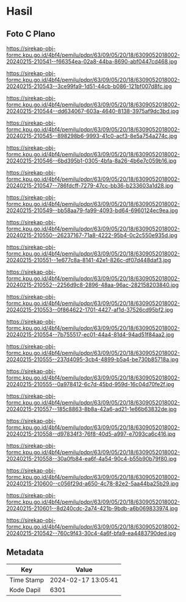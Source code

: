 # Hasil

## Foto C Plano

https://sirekap-obj-formc.kpu.go.id/4bf4/pemilu/pdpr/63/09/05/20/18/6309052018002-20240215-210541--f66354ea-02a8-44ba-8690-abf0447cd468.jpg

https://sirekap-obj-formc.kpu.go.id/4bf4/pemilu/pdpr/63/09/05/20/18/6309052018002-20240215-210543--3ce99fa9-1d51-44cb-b086-121bf007d8fc.jpg

https://sirekap-obj-formc.kpu.go.id/4bf4/pemilu/pdpr/63/09/05/20/18/6309052018002-20240215-210544--dd634067-603a-4640-8138-3975af9dc3bd.jpg

https://sirekap-obj-formc.kpu.go.id/4bf4/pemilu/pdpr/63/09/05/20/18/6309052018002-20240215-210545--898298b6-9993-41c0-acf3-8e5a754a274c.jpg

https://sirekap-obj-formc.kpu.go.id/4bf4/pemilu/pdpr/63/09/05/20/18/6309052018002-20240215-210546--6bd395b1-0305-4bfa-8a26-4b6e7c059b16.jpg

https://sirekap-obj-formc.kpu.go.id/4bf4/pemilu/pdpr/63/09/05/20/18/6309052018002-20240215-210547--786fdcff-7279-47cc-bb36-b233603a1d28.jpg

https://sirekap-obj-formc.kpu.go.id/4bf4/pemilu/pdpr/63/09/05/20/18/6309052018002-20240215-210549--bb58aa79-fa99-4093-bd64-6960124ec9ea.jpg

https://sirekap-obj-formc.kpu.go.id/4bf4/pemilu/pdpr/63/09/05/20/18/6309052018002-20240215-210550--26237167-71a8-4222-95b4-0c2c550e935d.jpg

https://sirekap-obj-formc.kpu.go.id/4bf4/pemilu/pdpr/63/09/05/20/18/6309052018002-20240215-210551--1e677c8a-8141-42e1-826c-df07d448daf3.jpg

https://sirekap-obj-formc.kpu.go.id/4bf4/pemilu/pdpr/63/09/05/20/18/6309052018002-20240215-210552--2256d9c8-2896-48aa-96ac-282158203840.jpg

https://sirekap-obj-formc.kpu.go.id/4bf4/pemilu/pdpr/63/09/05/20/18/6309052018002-20240215-210553--0f864622-1701-4427-af1d-37526cd95bf2.jpg

https://sirekap-obj-formc.kpu.go.id/4bf4/pemilu/pdpr/63/09/05/20/18/6309052018002-20240215-210554--7b755517-ec01-44a4-81d4-94ad51f84aa2.jpg

https://sirekap-obj-formc.kpu.go.id/4bf4/pemilu/pdpr/63/09/05/20/18/6309052018002-20240215-210555--237d4095-3cb4-4899-b5a4-be730b85718a.jpg

https://sirekap-obj-formc.kpu.go.id/4bf4/pemilu/pdpr/63/09/05/20/18/6309052018002-20240215-210555--0a978412-6c7d-45bd-959d-16c04d70fe2f.jpg

https://sirekap-obj-formc.kpu.go.id/4bf4/pemilu/pdpr/63/09/05/20/18/6309052018002-20240215-210557--185c8863-8b8a-42a6-ad21-1e66b63832de.jpg

https://sirekap-obj-formc.kpu.go.id/4bf4/pemilu/pdpr/63/09/05/20/18/6309052018002-20240215-210558--d97834f3-76f8-40d5-a997-e7093ca6c416.jpg

https://sirekap-obj-formc.kpu.go.id/4bf4/pemilu/pdpr/63/09/05/20/18/6309052018002-20240215-210558--30a0fb84-ea6f-4a54-90c4-b55b90b79f80.jpg

https://sirekap-obj-formc.kpu.go.id/4bf4/pemilu/pdpr/63/09/05/20/18/6309052018002-20240215-210600--c056f29d-a650-4c78-82e2-5aa44ba25b29.jpg

https://sirekap-obj-formc.kpu.go.id/4bf4/pemilu/pdpr/63/09/05/20/18/6309052018002-20240215-210601--8d240cdc-2a74-421b-9bdb-a6b069833974.jpg

https://sirekap-obj-formc.kpu.go.id/4bf4/pemilu/pdpr/63/09/05/20/18/6309052018002-20240215-210542--760c9f43-30c4-4a6f-bfa9-ea4483790ded.jpg


## Metadata

| Key        | Value               |
| ---------- | ------------------- |
| Time Stamp | 2024-02-17 13:05:41 |
| Kode Dapil | 6301                |



